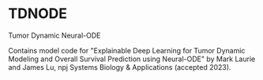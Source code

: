 # TDNODE
Tumor Dynamic Neural-ODE 

Contains model code for "Explainable Deep Learning for Tumor Dynamic Modeling and Overall Survival Prediction using Neural-ODE" by Mark Laurie and James Lu, npj Systems Biology & Applications (accepted 2023).
